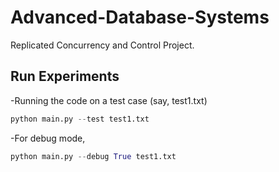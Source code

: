 # Advanced-Database-Systems

Replicated Concurrency and Control Project. 

## Run Experiments
-Running the code on a test case (say, test1.txt)
```python
python main.py --test test1.txt
```
-For debug mode,
```python
python main.py --debug True test1.txt
```
